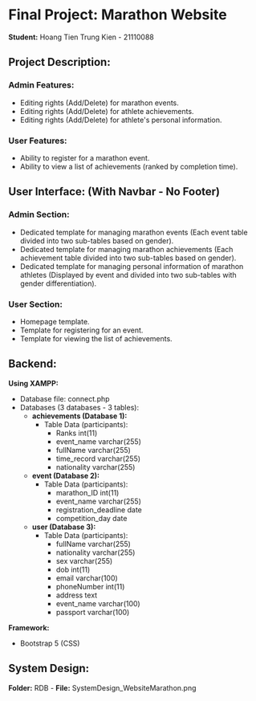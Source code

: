 # Final Project: Marathon Website

**Student:** Hoang Tien Trung Kien - 21110088

## Project Description:

### Admin Features:
- Editing rights (Add/Delete) for marathon events.
- Editing rights (Add/Delete) for athlete achievements.
- Editing rights (Add/Delete) for athlete's personal information.

### User Features:
- Ability to register for a marathon event.
- Ability to view a list of achievements (ranked by completion time).

## User Interface: (With Navbar - No Footer)
### Admin Section:
- Dedicated template for managing marathon events (Each event table divided into two sub-tables based on gender).
- Dedicated template for managing marathon achievements (Each achievement table divided into two sub-tables based on gender).
- Dedicated template for managing personal information of marathon athletes (Displayed by event and divided into two sub-tables with gender differentiation).

### User Section:
- Homepage template.
- Template for registering for an event.
- Template for viewing the list of achievements.

## Backend:

**Using XAMPP:**
- Database file: connect.php
- Databases (3 databases - 3 tables):
  - **achievements (Database 1):**
    - Table Data (participants):
      - Ranks int(11)
      - event_name varchar(255)
      - fullName varchar(255)
      - time_record varchar(255)
      - nationality varchar(255)
  - **event (Database 2):**
    - Table Data (participants):
      - marathon_ID int(11)
      - event_name varchar(255)
      - registration_deadline date
      - competition_day date
  - **user (Database 3):**
    - Table Data (participants):
      - fullName varchar(255)
      - nationality varchar(255)
      - sex varchar(255)
      - dob int(11)
      - email varchar(100)
      - phoneNumber int(11)
      - address text
      - event_name varchar(100)
      - passport varchar(100)


**Framework:**
- Bootstrap 5 (CSS)

## System Design:

**Folder:** RDB - **File:** SystemDesign_WebsiteMarathon.png

